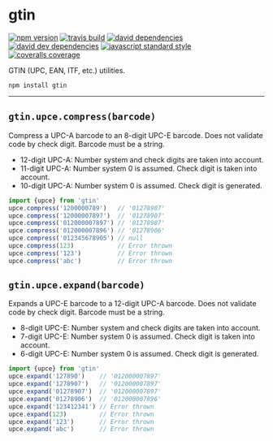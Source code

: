 gtin
===

[![npm version](https://img.shields.io/npm/v/gtin.svg?style=flat-square)](https://npmjs.com/package/gtin)
[![travis build](https://img.shields.io/travis/xbpf/gtin/naster.svg?style=flat-square)](https://travis-ci.org/xbpf/gtin)
[![david dependencies](https://david-dm.org/xbpf/gtin.svg?style=flat-square)](https://david-dm.org/xbpf/gtin)
[![david dev dependencies](https://david-dm.org/xbpf/gtin/dev-status.svg?style=flat-square)](https://david-dm.org/xbpf/gtin)
[![javascript standard style](https://img.shields.io/badge/code%20style-standard-blue.svg?style=flat-square)](http://standardjs.com/)
[![coveralls coverage](https://img.shields.io/coveralls/xbpf/gtin.svg?style=flat-square)](https://coveralls.io/github/xbpf/gtin)


GTIN (UPC, EAN, ITF, etc.) utilities.

`npm install gtin`

---

`gtin.upce.compress(barcode)`
---

Compress a UPC-A barcode to an 8-digit UPC-E barcode. Does not validate
code by check digit. Barcode must be a string.

* 12-digit UPC-A: Number system and check digits are taken into account.
* 11-digit UPC-A: Number system 0 is assumed. Check digit is taken into account.
* 10-digit UPC-A: Number system 0 is assumed. Check digit is generated.

```js
import {upce} from 'gtin'
upce.compress('1200000789')   // '01278907'
upce.compress('12000007897')  // '01278907'
upce.compress('012000007897') // '01278907'
upce.compress('012000007896') // '01278906'
upce.compress('012345678905') // null
upce.compress(123)            // Error thrown
upce.compress('123')          // Error thrown
upce.compress('abc')          // Error thrown
```

`gtin.upce.expand(barcode)`
---

Expands a UPC-E barcode to a 12-digit UPC-A barcode. Does not validate
code by check digit. Barcode must be a string.

* 8-digit UPC-E: Number system and check digits are taken into account.
* 7-digit UPC-E: Number system 0 is assumed. Check digit is taken into account.
* 6-digit UPC-E: Number system 0 is assumed. Check digit is generated.

```js
import {upce} from 'gtin'
upce.expand('127890')    // '012000007897'
upce.expand('1278907')   // '012000007897'
upce.expand('01278907')  // '012000007897'
upce.expand('01278906')  // '012000007896'
upce.expand('123412341') // Error thrown
upce.expand(123)         // Error thrown
upce.expand('123')       // Error thrown
upce.expand('abc')       // Error thrown
```

